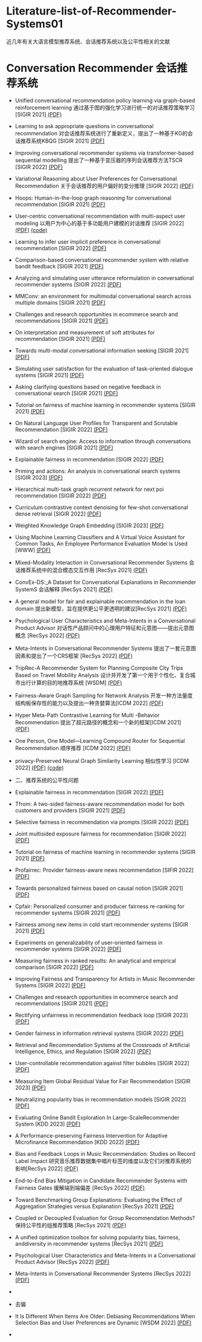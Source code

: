 # Literature-list-of-Recommender-Systems01
近几年有关大语言模型推荐系统、会话推荐系统以及公平性相关的文献
# Conversation Recommender  会话推荐系统
- Unified conversational recommendation policy learning via graph-based reinforcement learning 通过基于图的强化学习进行统一的对话推荐策略学习 [SIGIR 2021] [(PDF)](https://arxiv.org/pdf/2105.09710.pdf)
- Learning to ask appropriate questions in conversational recommendation 对会话推荐系统进行了重新定义，提出了一种基于KG的会话推荐系统KBQG [SIGIR 2021] [(PDF)](https://arxiv.org/pdf/2105.04774.pdf)
- Improving conversational recommender systems via transformer-based sequential modelling 提出了一种基于变压器的序列会话推荐方法TSCR [SIGIR 2022] [(PDF)](https://personal.ntu.edu.sg/c.long/paper/22-SIGIR-conversation.pdf)
- Variational Reasoning about User Preferences for Conversational Recommendation 关于会话推荐的用户偏好的变分推理 [SIGIR 2022] [(PDF)](https://staff.fnwi.uva.nl/m.derijke/wp-content/papercite-data/pdf/ren-2022-variational.pdf)
- Hoops: Human-in-the-loop graph reasoning for conversational recommendation [SIGIR 2021] [(PDF)](https://par.nsf.gov/servlets/purl/10295248)
- User-centric conversational recommendation with multi-aspect user modeling 以用户为中心的基于多功能用户建模的对话推荐 [SIGIR 2022] [(PDF)](https://dl.acm.org/doi/pdf/10.1145/3477495.3532074) [(code)](https://github.com/lisk123/UCCR)
- Learning to infer user implicit preference in conversational recommendation [SIGIR 2022] [(PDF)](https://scholar.archive.org/work/jwrl6j46n5ffjhwtdw6mud6re4/access/wayback/https://dl.acm.org/doi/pdf/10.1145/3477495.3531844)
- Comparison-based conversational recommender system with relative bandit feedback [SIGIR 2021] [(PDF)](https://arxiv.org/pdf/2208.09837)
- Analyzing and simulating user utterance reformulation in conversational recommender systems [SIGIR 2022] [(PDF)](https://arxiv.org/pdf/2205.01763)
- MMConv: an environment for multimodal conversational search across multiple domains [SIGIR 2021] [(PDF)](https://dl.acm.org/doi/pdf/10.1145/3404835.3462970)
- Challenges and research opportunities in ecommerce search and recommendations [SIGIR 2021] [(PDF)](https://assets.amazon.science/23/86/ca2f1a034fa084d524962af2fdaa/challenges-and-research-opportunities-in-ecommerce-search-and-recommendations.pdf)
- On interpretation and measurement of soft attributes for recommendation [SIGIR 2021] [(PDF)](https://dl.acm.org/doi/pdf/10.1145/3404835.3462893)
- Towards multi-modal conversational information seeking [SIGIR 2021] [(PDF)](https://www.researchgate.net/profile/Yashar-Deldjoo/publication/350958354_Towards_Multi-Modal_Conversational_Information_Seeking/links/609fcc49299bf147699cdd63/Towards-Multi-Modal-Conversational-Information-Seeking.pdf)
- Simulating user satisfaction for the evaluation of task-oriented dialogue systems [SIGIR 2021] [(PDF)](https://arxiv.org/pdf/2105.03748)
- Asking clarifying questions based on negative feedback in conversational search [SIGIR 2021] [(PDF)](https://arxiv.org/pdf/2107.05760)
- Tutorial on fairness of machine learning in recommender systems [SIGIR 2021] [(PDF)](https://fairness-tutorial.github.io/files/Tutorial_on_Fairness_in_Recommendation.pdf)
- On Natural Language User Profiles for Transparent and Scrutable Recommendation [SIGIR 2022] [(PDF)](https://dl.acm.org/doi/pdf/10.1145/3477495.3531873)
- Wizard of search engine: Access to information through conversations with search engines [SIGIR 2021] [(PDF)](https://arxiv.org/pdf/2105.08301)
- Explainable fairness in recommendation [SIGIR 2022] [(PDF)](https://dl.acm.org/doi/pdf/10.1145/3477495.3531973)
- Priming and actions: An analysis in conversational search systems [SIGIR 2023] [(PDF)](https://www.researchgate.net/profile/**ao-Fu-41/publication/370628441_Priming_and_Actions_An_Analysis_in_Conver-sational_Search_Systems/links/645a627239c408339b3798c8/Priming-and-Actions-An-Analysis-in-Conver-sational-Search-Systems.pdf)
- Hierarchical multi-task graph recurrent network for next poi recommendation [SIGIR 2022] [(PDF)](https://dl.acm.org/doi/pdf/10.1145/3477495.3531989)
- Curriculum contrastive context denoising for few-shot conversational dense retrieval [SIGIR 2022] [(PDF)](https://qhjqhj00.github.io/files/22curriculum.pdf)
- Weighted Knowledge Graph Embedding [SIGIR 2023] [(PDF)](https://dl.acm.org/doi/pdf/10.1145/3539618.3591784)
- Using Machine Learning Classifiers and A Virtual Voice Assistant for Common Tasks, An Employee Performance Evaluation Model is Used [WWW] [(PDF)](https://www.researchgate.net/profile/Ramesh-Byali/publication/362659843_Using_Machine_Learning_Classifiers_and_A_Virtual_Voice_Assistant_for_Common_Tasks_An_Employee_Performance_Evaluation_Model_is_Used/links/62faefe1ceb9764f72fea4b3/Using-Machine-Learning-Classifiers-and-A-Virtual-Voice-Assistant-for-Common-Tasks-An-Employee-Performance-Evaluation-Model-is-Used.pdf)
- Mixed-Modality Interaction in Conversational Recommender Systems 会话推荐系统中的混合模态交互作用 [RecSys 2021] [(PDF)](http://ceur-ws.org/Vol-2948/paper2.pdf)
- ConvEx-DS:_A Dataset for Conversational Explanations in Recommender SystemS 会话解释 [RecSys 2021] [(PDF)](https://ceur-ws.org/Vol-2948/paper1.pdf)
- A general model for fair and explainable recommendation in the loan domain 提出新模型，旨在提供更公平更透明的建议[RecSys 2021] [(PDF)](https://ceur-ws.org/Vol-2960/paper12.pdf)
- Psychological User Characteristics and Meta-Intents in a Conversational Product Advisor 对话性产品顾问中的心理用户特征和元意图——提出元意图概念 [RecSys 2022] [(PDF)](https://ceur-ws.org/Vol-3222/paper2.pdf)
- Meta-Intents in Conversational Recommender Systems 提出了一套元意图因素和提出了一个CRS框架 [RecSys 2022] [(PDF)](https://ceur-ws.org/Vol-3294/long6.pdf)
- TripRec-A Recommender System for Planning Composite City Trips Based on Travel Mobility Analysis 设计并开发了第一个用于个性化、复合城市出行计算的目的地推荐系统 [WSDM] [(PDF)](https://ceur-ws.org/Vol-2855/main_short_2.pdf)
- Fairness-Aware Graph Sampling for Network Analysis 开发一种方法量度结构板保存性的能力以及提出一种贪婪算法[ICDM 2022] [(PDF)](https://www.cse.msu.edu/~ptan/papers/icdm2022.pdf)
- Hyper Meta-Path Contrastive Learning for Multi -Behavior Recommendation 提出了超元路径的概念和一个新的框架[ICDM 2021] [(PDF)](https://arxiv.org/pdf/2109.02859.pdf)
- One Person, One Model—Learning Compound Router for Sequential Recommendation 顺序推荐 [ICDM 2022] [(PDF)](https://arxiv.org/pdf/2211.02824.pdf)
- privacy-Preserved Neural Graph Similarity Learning 相似性学习 [ICDM 2022] [(PDF)](https://www.cse.msu.edu/~ptan/papers/icdm2022.pdf) [(code)](https://github.com/RUCAIBox/PPGM.)



- 二、推荐系统的公平性问题

- Explainable fairness in recommendation [SIGIR 2022] [(PDF)](https://dl.acm.org/doi/pdf/10.1145/3477495.3531973)
- Tfrom: A two-sided fairness-aware recommendation model for both customers and providers [SIGIR 2021] [(PDF)](https://arxiv.org/pdf/2104.09024)
- Selective fairness in recommendation via prompts [SIGIR 2022] [(PDF)](https://dl.acm.org/doi/pdf/10.1145/3477495.3531913)
- Joint multisided exposure fairness for recommendation [SIGIR 2022] [(PDF)](https://arxiv.org/pdf/2205.00048)
- Tutorial on fairness of machine learning in recommender systems [SIGIR 2021] [(PDF)](https://fairness-tutorial.github.io/files/Tutorial_on_Fairness_in_Recommendation.pdf)
- Profairrec: Provider fairness-aware news recommendation [SIFIR 2022] [(PDF)](https://arxiv.org/pdf/2204.04724)
- Towards personalized fairness based on causal notion [SIGIR 2021] [(PDF)](http://www.yongfeng.me/attach/li-sigir2021.pdf)
- Cpfair: Personalized consumer and producer fairness re-ranking for recommender systems [SIGIR 2021] [(PDF)](https://dl.acm.org/doi/pdf/10.1145/3477495.3531959)
- Fairness among new items in cold start recommender systems [SIGIR 2021] [(PDF)](https://dl.acm.org/doi/pdf/10.1145/3404835.3462948)
- Experiments on generalizability of user-oriented fairness in recommender systems [SIGIR 2022] [(PDF)](https://arxiv.org/pdf/2205.08289)
- Measuring fairness in ranked results: An analytical and empirical comparison [SIGIR 2022] [(PDF)](https://dl.acm.org/doi/pdf/10.1145/3477495.3532018)
- Improving Fairness and Transparency for Artists in Music Recommender Systems [SIGIR 2022] [(PDF)](https://scholar.archive.org/work/udmhhktknbcqpaglwz47udqhp4/access/wayback/https://dl.acm.org/doi/pdf/10.1145/3477495.3531681)
- Challenges and research opportunities in ecommerce search and recommendations [SIGIR 2021] [(PDF)](https://assets.amazon.science/23/86/ca2f1a034fa084d524962af2fdaa/challenges-and-research-opportunities-in-ecommerce-search-and-recommendations.pdf)
- Rectifying unfairness in recommendation feedback loop [SIGIR 2023] [(PDF)](https://dl.acm.org/doi/pdf/10.1145/3539618.3591754)
- Gender fairness in information retrieval systems [SIGIR 2022] [(PDF)](https://scholar.archive.org/work/sfqlxajguvgtpmn6yiwo2teema/access/wayback/https://dl.acm.org/doi/pdf/10.1145/3477495.3532680)
- Retrieval and Recommendation Systems at the Crossroads of Artificial Intelligence, Ethics, and Regulation [SIGIR 2022] [(PDF)](https://dl.acm.org/doi/pdf/10.1145/3477495.3532683)
-  User-controllable recommendation against filter bubbles [SIGIR 2022] [(PDF)](https://dl.acm.org/doi/pdf/10.1145/3477495.3532075)
-  Measuring Item Global Residual Value for Fair Recommendation [SIGIR 2023] [(PDF)](https://dl.acm.org/doi/pdf/10.1145/3539618.3591724)
-  Neutralizing popularity bias in recommendation models [SIGIR 2022] [(PDF)](https://xmudm.github.io/files/Xv2022Neutralizing.pdf)
-  Evaluating Online Bandit Exploration In Large-ScaleRecommender System [KDD 2023] [(PDF)](https://www.researchgate.net/publication/369823674_Evaluating_Online_Bandit_Exploration_In_Large-Scale_Recommender_System)
-  A Performance-preserving Fairness Intervention for Adaptive Microfinance Recommendation [KDD 2022] [(PDF)](https://par.nsf.gov/servlets/purl/10352999)
-  Bias and Feedback Loops in Music Recommendation: Studies on Record Label Impact 研究音乐推荐数据集中唱片标签的维度以及它们对推荐系统的影响[RecSys 2022] [(PDF)](https://ceur-ws.org/Vol-3268/paper6.pdf)
-  End-to-End Bias Mitigation in Candidate Recommender Systems with Fairness Gates 缓解端到端偏差 [RecSys 2022] [(PDF)](http://star.informatik.rwth-aachen.de/Publications/CEUR-WS/Vol-3218/RecSysHR2022-paper_6.pdf)
-  Toward Benchmarking Group Explanations: Evaluating the Effect of Aggregation Strategies versus Explanation [RecSys 2021] [(PDF)](https://ceur-ws.org/Vol-2955/paper11.pdf)
-  Coupled or Decoupled Evaluation for Group Recommendation Methods?保持公平性的组推荐策略 [RecSys 2021] [(PDF)](https://ceur-ws.org/Vol-2955/paper1.pdf)
-  A unified optimization toolbox for solving popularity bias, fairness, anddiversity in recommender systems [RecSys 2021] [(PDF)](https://www.researchgate.net/profile/Sinan-Seymen/publication/357875041_A_unified_optimization_toolbox_for_solving_popularity_bias_fairness_and_diversity_in_recommender_systems/links/61e4ce95c5e31033759d91f2/A-unified-optimization-toolbox-for-solving-popularity-bias-fairness-and-diversity-in-recommender-systems.pdf)
-  Psychological User Characteristics and Meta-Intents in a Conversational Product Advisor [RecSys 2022] [(PDF)](https://ceur-ws.org/Vol-3222/paper2.pdf)
-  Meta-Intents in Conversational Recommender Systems [RecSys 2022] [(PDF)](https://ceur-ws.org/Vol-3294/long6.pdf)
-  
-  去偏
-  It Is Different When Items Are Older: Debiasing Recommendations When Selection Bias and User Preferences are Dynamic [WSDM 2022] [(PDF)](https://dl.acm.org/doi/pdf/10.1145/3488560.3498375)
-  


